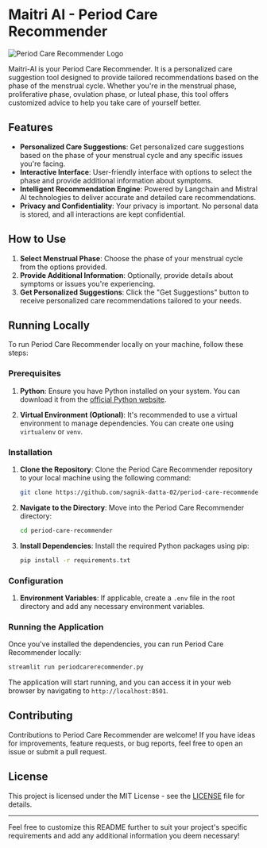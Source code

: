 
# Maitri AI - Period Care Recommender

![Period Care Recommender Logo]([https://yourlogourl.png](https://i.postimg.cc/kXyd7jVr/maitri.png))

Maitri-AI is your Period Care Recommender. It is a personalized care suggestion tool designed to provide tailored recommendations based on the phase of the menstrual cycle. Whether you're in the menstrual phase, proliferative phase, ovulation phase, or luteal phase, this tool offers customized advice to help you take care of yourself better.

## Features

- **Personalized Care Suggestions**: Get personalized care suggestions based on the phase of your menstrual cycle and any specific issues you're facing.
- **Interactive Interface**: User-friendly interface with options to select the phase and provide additional information about symptoms.
- **Intelligent Recommendation Engine**: Powered by Langchain and Mistral AI technologies to deliver accurate and detailed care recommendations.
- **Privacy and Confidentiality**: Your privacy is important. No personal data is stored, and all interactions are kept confidential.

## How to Use

1. **Select Menstrual Phase**: Choose the phase of your menstrual cycle from the options provided.
2. **Provide Additional Information**: Optionally, provide details about symptoms or issues you're experiencing.
3. **Get Personalized Suggestions**: Click the "Get Suggestions" button to receive personalized care recommendations tailored to your needs.

## Running Locally

To run Period Care Recommender locally on your machine, follow these steps:

### Prerequisites

1. **Python**: Ensure you have Python installed on your system. You can download it from the [official Python website](https://www.python.org/downloads/).

2. **Virtual Environment (Optional)**: It's recommended to use a virtual environment to manage dependencies. You can create one using `virtualenv` or `venv`.

### Installation

1. **Clone the Repository**: Clone the Period Care Recommender repository to your local machine using the following command:

   ```bash
   git clone https://github.com/sagnik-datta-02/period-care-recommender.git
   ```

2. **Navigate to the Directory**: Move into the Period Care Recommender directory:

   ```bash
   cd period-care-recommender
   ```

3. **Install Dependencies**: Install the required Python packages using pip:

   ```bash
   pip install -r requirements.txt
   ```

### Configuration

1. **Environment Variables**: If applicable, create a `.env` file in the root directory and add any necessary environment variables.

### Running the Application

Once you've installed the dependencies, you can run Period Care Recommender locally:

```bash
streamlit run periodcarerecommender.py
```

The application will start running, and you can access it in your web browser by navigating to `http://localhost:8501`.

## Contributing

Contributions to Period Care Recommender are welcome! If you have ideas for improvements, feature requests, or bug reports, feel free to open an issue or submit a pull request.

## License

This project is licensed under the MIT License - see the [LICENSE](LICENSE) file for details.

---

Feel free to customize this README further to suit your project's specific requirements and add any additional information you deem necessary!
